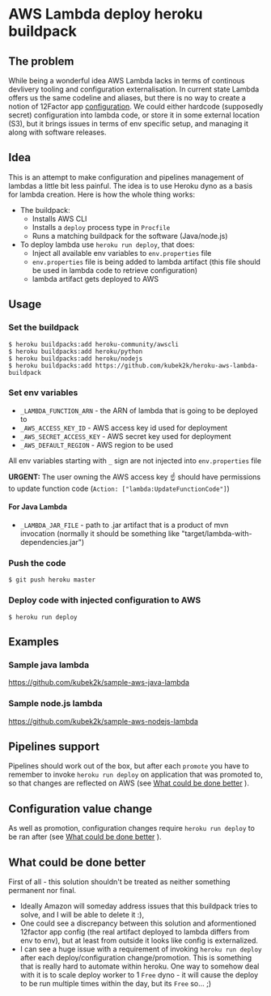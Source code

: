 # AWS Lambda deploy heroku buildpack

## The problem

While being a wonderful idea AWS Lambda lacks in terms of continous devlivery tooling and configuration externalisation. In current state Lambda offers us the same codeline and aliases, but there is no way to create a notion of 12Factor app [configuration](http://12factor.net/config). We could either hardcode (supposedly secret) configuration into lambda code, or store it in some external location (S3), but it brings issues in terms of env specific setup, and managing it along with software releases.

## Idea

This is an attempt to make configuration and pipelines management of lambdas a little bit less painful.
The idea is to use Heroku dyno as a basis for lambda creation.
Here is how the whole thing works:

  - The buildpack:
    - Installs AWS CLI
    - Installs a `deploy` process type in `Procfile`
    - Runs a matching buildpack for the software (Java/node.js)
  - To deploy lambda use `heroku run deploy`, that does:
    - Inject all available env variables to `env.properties` file
    - `env.properties` file is being added to lambda artifact (this file should be used in lambda code to retrieve configuration)
    - lambda artifact gets deployed to AWS

## Usage

### Set the buildpack

```
$ heroku buildpacks:add heroku-community/awscli
$ heroku buildpacks:add heroku/python
$ heroku buildpacks:add heroku/nodejs
$ heroku buildpacks:add https://github.com/kubek2k/heroku-aws-lambda-buildpack

```

### Set env variables

  * `_LAMBDA_FUNCTION_ARN` - the ARN of lambda that is going to be deployed to
  * `_AWS_ACCESS_KEY_ID` - AWS access key id used for deployment
  * `_AWS_SECRET_ACCESS_KEY` - AWS secret key used for deployment
  * `_AWS_DEFAULT_REGION` - AWS region to be used

All env variables starting with `_` sign are not injected into `env.properties` file

**URGENT:** The user owning the AWS access key :point_up: should have permissions to update function code (`Action: ["lambda:UpdateFunctionCode"]`)

#### For Java Lambda

* `_LAMBDA_JAR_FILE` - path to .jar artifact that is a product of mvn invocation (normally it should be something like "target/lambda-with-dependencies.jar")

### Push the code

```
$ git push heroku master
```

### Deploy code with injected configuration to AWS

```
$ heroku run deploy
```

## Examples

### Sample java lambda

https://github.com/kubek2k/sample-aws-java-lambda

### Sample node.js lambda

https://github.com/kubek2k/sample-aws-nodejs-lambda

## Pipelines support

Pipelines should work out of the box, but after each `promote` you have to remember to invoke `heroku run deploy` on application that was promoted to, so that changes are reflected on AWS (see [What could be done better](#what-could-be-done-better) ).

## Configuration value change

As well as promotion, configuration changes require `heroku run deploy` to be ran after (see [What could be done better](#what-could-be-done-better) ).

## What could be done better

First of all - this solution shouldn't be treated as neither something permanent nor final.
  * Ideally Amazon will someday address issues that this buildpack tries to solve, and I will be able to delete it :),
  * One could see a discrepancy between this solution and aformentioned 12factor app config (the real artifact deployed to lambda differs from env to env), but at least from outside it looks like config is externalized.
  * I can see a huge issue with a requirement of invoking `heroku run deploy` after each deploy/configuration change/promotion. This is something that is really hard to automate within heroku. One way to somehow deal with it is to scale deploy worker to 1 `Free` dyno - it will cause the deploy to be run multiple times within the day, but its `Free` so... ;)
